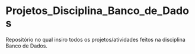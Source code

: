 # Projetos_Disciplina_Banco_de_Dados
Repositório no qual insiro todos os projetos/atividades feitos na disciplina Banco de Dados.
